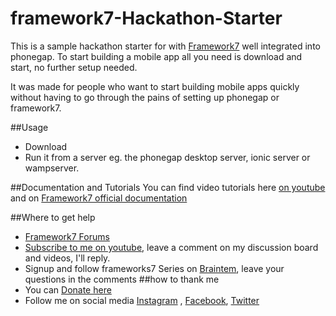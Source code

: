 # framework7-Hackathon-Starter
This is a sample hackathon starter for with <a href="https://github.com/nolimits4web/Framework7">Framework7</a> well integrated into phonegap. 
To start building a mobile app all you need is download and start, no further setup needed.

It was made for people who want to start building mobile apps quickly without having to go through the pains of setting up phonegap or framework7.

##Usage
* Download <br/>
* Run it from a server eg. the phonegap desktop server, ionic server or wampserver.

##Documentation and Tutorials
You can find video tutorials here 
<a href="https://www.youtube.com/playlist?list=PLnBvgoOXZNCM2C5hoDiLuRC2ufb-2LG9j">on youtube</a> and on <a href="http://framework7.io"> Framework7 official documentation</a> 

##Where to get help
* <a href="http://forum.framework7.io/">Framework7 Forums</a>
* <a href="http://youtube.com/c/braintemorg">Subscribe to me on youtube</a>, leave a comment on my discussion board and videos, I'll reply.
* Signup and follow frameworks7 Series on <a href="http://braintem.org">Braintem</a>, leave your questions in the comments
##how to thank me
* You can <a href="https://www.patreon.com/user?u=3137001">Donate here</a>
* Follow me on social media <a href="http://instagram.com/daveozoalor">Instagram</a> , <a href="http://facebook.com/braintem">Facebook</a>, <a href="http://twitter.com/braintem">Twitter</a> 
